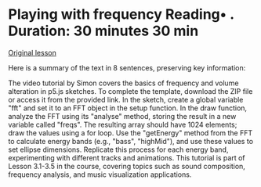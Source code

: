 # Playing with frequency Reading• . Duration: 30 minutes 30 min

[Original lesson](https://www.coursera.org/learn/uol-introduction-to-programming-2/supplement/H6Qu2/playing-with-frequency)

Here is a summary of the text in 8 sentences, preserving key information:

The video tutorial by Simon covers the basics of frequency and volume alteration in p5.js sketches. To complete the template, download the ZIP file or access it from the provided link. In the sketch, create a global variable "fft" and set it to an FFT object in the setup function. In the draw function, analyze the FFT using its "analyse" method, storing the result in a new variable called "freqs". The resulting array should have 1024 elements; draw the values using a for loop. Use the "getEnergy" method from the FFT to calculate energy bands (e.g., "bass", "highMid"), and use these values to set ellipse dimensions. Replicate this process for each energy band, experimenting with different tracks and animations. This tutorial is part of Lesson 3.1-3.5 in the course, covering topics such as sound composition, frequency analysis, and music visualization applications.

